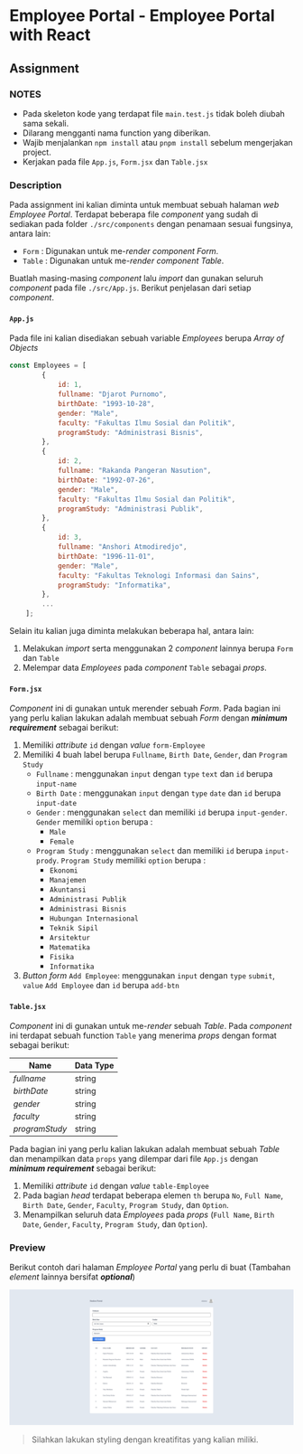 # Employee Portal - Employee Portal with React

## Assignment

### NOTES

- Pada skeleton kode yang terdapat file `main.test.js` tidak boleh diubah sama sekali.
- Dilarang mengganti nama function yang diberikan.
- Wajib menjalankan `npm install` atau `pnpm install` sebelum mengerjakan project.
- Kerjakan pada file `App.js`, `Form.jsx` dan `Table.jsx`

### Description

Pada assignment ini kalian diminta untuk membuat sebuah halaman _web_ _Employee Portal_. Terdapat beberapa file _component_ yang sudah di sediakan pada folder `./src/components` dengan penamaan sesuai fungsinya, antara lain:

- `Form` : Digunakan untuk me-_render_ _component_ _Form_.
- `Table` : Digunakan untuk me-_render_ _component_ _Table_.

Buatlah masing-masing _component_ lalu _import_ dan gunakan seluruh _component_ pada file `./src/App.js`. Berikut penjelasan dari setiap _component_.

#### `App.js`

Pada file ini kalian disediakan sebuah variable _Employees_ berupa _Array of Objects_

```js
const Employees = [
        {
            id: 1,
            fullname: "Djarot Purnomo",
            birthDate: "1993-10-28",
            gender: "Male",
            faculty: "Fakultas Ilmu Sosial dan Politik",
            programStudy: "Administrasi Bisnis",
        },
        {
            id: 2,
            fullname: "Rakanda Pangeran Nasution",
            birthDate: "1992-07-26",
            gender: "Male",
            faculty: "Fakultas Ilmu Sosial dan Politik",
            programStudy: "Administrasi Publik",
        },
        {
            id: 3,
            fullname: "Anshori Atmodiredjo",
            birthDate: "1996-11-01",
            gender: "Male",
            faculty: "Fakultas Teknologi Informasi dan Sains",
            programStudy: "Informatika",
        },
        ...
    ];
```

Selain itu kalian juga diminta melakukan beberapa hal, antara lain:

1. Melakukan _import_ serta menggunakan 2 _component_ lainnya berupa `Form` dan `Table`
2. Melempar data _Employees_ pada _component_ `Table` sebagai _props_.

#### `Form.jsx`

_Component_ ini di gunakan untuk merender sebuah _Form_. Pada bagian ini yang perlu kalian lakukan adalah membuat sebuah _Form_ dengan **_minimum requirement_** sebagai berikut:

1. Memiliki _attribute_ `id` dengan _value_ `form-Employee`
2. Memiliki 4 buah label berupa `Fullname`, `Birth Date`, `Gender`, dan `Program Study`
   - `Fullname` : menggunakan `input` dengan `type` `text` dan `id` berupa `input-name`
   - `Birth Date` : menggunakan `input` dengan `type` `date` dan `id` berupa `input-date`
   - `Gender` : menggunakan `select` dan memiliki `id` berupa `input-gender`. `Gender` memiliki `option` berupa :
     - `Male`
     - `Female`
   - `Program Study` : menggunakan `select` dan memiliki `id` berupa `input-prody`. `Program Study` memiliki `option` berupa :
     - `Ekonomi`
     - `Manajemen`
     - `Akuntansi`
     - `Administrasi Publik`
     - `Administrasi Bisnis`
     - `Hubungan Internasional`
     - `Teknik Sipil`
     - `Arsitektur`
     - `Matematika`
     - `Fisika`
     - `Informatika`
3. _Button form_ `Add Employee`: menggunakan `input` dengan `type` `submit`, `value` `Add Employee` dan `id` berupa `add-btn`

#### `Table.jsx`

_Component_ ini di gunakan untuk me-_render_ sebuah _Table_. Pada _component_ ini terdapat sebuah function `Table` yang menerima _props_ dengan format sebagai berikut:

| Name           | Data Type |
| -------------- | --------- |
| _fullname_     | string    |
| _birthDate_    | string    |
| _gender_       | string    |
| _faculty_      | string    |
| _programStudy_ | string    |

Pada bagian ini yang perlu kalian lakukan adalah membuat sebuah _Table_ dan menampilkan data `props` yang dilempar dari file `App.js` dengan **_minimum requirement_** sebagai berikut:

1. Memiliki _attribute_ `id` dengan _value_ `table-Employee`
2. Pada bagian _head_ terdapat beberapa elemen `th` berupa `No`, `Full Name`, `Birth Date`, `Gender`, `Faculty`, `Program Study`, dan `Option`.
3. Menampilkan seluruh data _Employees_ pada _props_ (`Full Name`, `Birth Date`, `Gender`, `Faculty`, `Program Study`, dan `Option`).

### Preview

Berikut contoh dari halaman _Employee Portal_ yang perlu di buat (Tambahan _element_ lainnya bersifat **_optional_**)

![preview](./assets/preview.png)

> Silahkan lakukan styling dengan kreatifitas yang kalian miliki.
